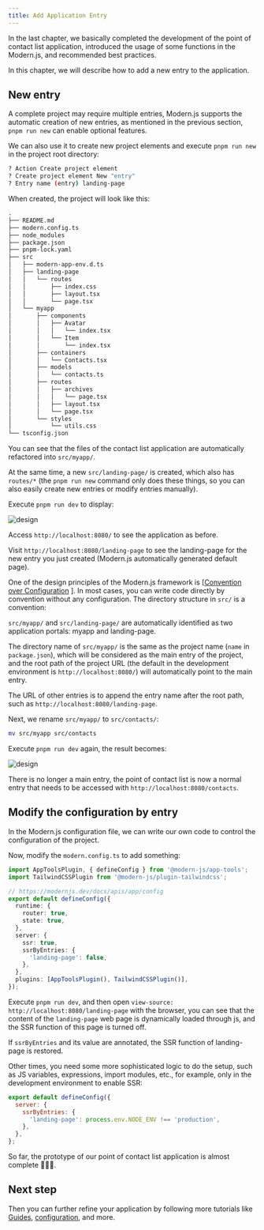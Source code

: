 ```yaml
---
title: Add Application Entry
---
```


In the last chapter, we basically completed the development of the point of contact list application, introduced the usage of some functions in the Modern.js, and recommended best practices.

In this chapter, we will describe how to add a new entry to the application.

## New entry

A complete project may require multiple entries, Modern.js supports the automatic creation of new entries, as mentioned in the previous section, `pnpm run new` can enable optional features.

We can also use it to create new project elements and execute `pnpm run new` in the project root directory:

```bash
? Action Create project element
? Create project element New "entry"
? Entry name (entry) landing-page
```

When created, the project will look like this:

```md
.
├── README.md
├── modern.config.ts
├── node_modules
├── package.json
├── pnpm-lock.yaml
├── src
│   ├── modern-app-env.d.ts
│   ├── landing-page
│   │   └── routes
│   │       ├── index.css
│   │       ├── layout.tsx
│   │       └── page.tsx
│   └── myapp
│       ├── components
│       │   ├── Avatar
│       │   │   └── index.tsx
│       │   └── Item
│       │       └── index.tsx
│       ├── containers
│       │   └── Contacts.tsx
│       ├── models
│       │   └── contacts.ts
│       ├── routes
│       │   ├── archives
│       │   │   └── page.tsx
│       │   ├── layout.tsx
│       │   └── page.tsx
│       └── styles
│           └── utils.css
└── tsconfig.json

```

You can see that the files of the contact list application are automatically refactored into `src/myapp/`.

At the same time, a new `src/landing-page/` is created, which also has `routes/*` (the `pnpm run new` command only does these things, so you can also easily create new entries or modify entries manually).

Execute `pnpm run dev` to display:

![design](https://lf3-static.bytednsdoc.com/obj/eden-cn/nuvjhpqnuvr/modern-website/tutorials/c08-entries-myapp.png)

Access `http://localhost:8080/` to see the application as before.

Visit `http://localhost:8080/landing-page` to see the landing-page for the new entry you just created (Modern.js automatically generated default page).

One of the design principles of the Modern.js framework is [[Convention over Configuration](https://en.wikipedia.org/wiki/Convention_over_configuration) ]. In most cases, you can write code directly by convention without any configuration. The directory structure in `src/` is a convention:

`src/myapp/` and `src/landing-page/` are automatically identified as two application portals: myapp and landing-page.

The directory name of `src/myapp/` is the same as the project name (`name` in `package.json`), which will be considered as the main entry of the project, and the root path of the project URL (the default in the development environment is `http://localhost:8080/`) will automatically point to the main entry.

The URL of other entries is to append the entry name after the root path, such as `http://localhost:8080/landing-page`.

Next, we rename `src/myapp/` to `src/contacts/`:

```bash
mv src/myapp src/contacts
```

Execute `pnpm run dev` again, the result becomes:

![design](https://lf3-static.bytednsdoc.com/obj/eden-cn/nuvjhpqnuvr/modern-website/tutorials/c08-entries-contacts.png)

There is no longer a main entry, the point of contact list is now a normal entry that needs to be accessed with `http://localhost:8080/contacts`.

## Modify the configuration by entry

In the Modern.js configuration file, we can write our own code to control the configuration of the project.

Now, modify the `modern.config.ts` to add something:

```typescript
import AppToolsPlugin, { defineConfig } from '@modern-js/app-tools';
import TailwindCSSPlugin from '@modern-js/plugin-tailwindcss';

// https://modernjs.dev/docs/apis/app/config
export default defineConfig({
  runtime: {
    router: true,
    state: true,
  },
  server: {
    ssr: true,
    ssrByEntries: {
      'landing-page': false,
    },
  },
  plugins: [AppToolsPlugin(), TailwindCSSPlugin()],
});
```

Execute `pnpm run dev`, and then open `view-source: http://localhost:8080/landing-page` with the browser, you can see that the content of the `landing-page` web page is dynamically loaded through js, and the SSR function of this page is turned off.

If `ssrByEntries` and its value are annotated, the SSR function of landing-page is restored.

Other times, you need some more sophisticated logic to do the setup, such as JS variables, expressions, import modules, etc., for example, only in the development environment to enable SSR:

```js
export default defineConfig({
  server: {
    ssrByEntries: {
      'landing-page': process.env.NODE_ENV !== 'production',
    },
  },
};
```

So far, the prototype of our point of contact list application is almost complete 👏👏👏.

## Next step

Then you can further refine your application by following more tutorials like [Guides](/docs/guides/get-started/quick-start), [configuration](/docs/configure/app/usage), and more.
